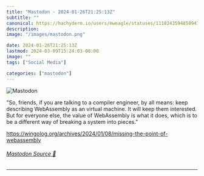 ```yaml
---
title: "Mastodon - 2024-01-26T21:25:13Z"
subtitle: ""
canonical: https://hachyderm.io/users/mweagle/statuses/111824359485094191
description:
image: "/images/mastodon.png"

date: 2024-01-26T21:25:13Z
lastmod: 2024-03-09T15:24:03-08:00
image: ""
tags: ["Social Media"]

categories: ["mastodon"]
---
```

![Mastodon](/images/mastodon.png)

<p>&quot;So, friends, if you are talking to a compiler engineer, by all means: keep describing WebAssembly as an virtual machine. It will keep them interested. But for everyone else, the value of WebAssembly is what it does, which is to be a different way of breaking a system into pieces.&quot;</p><p><a href="https://wingolog.org/archives/2024/01/08/missing-the-point-of-webassembly" target="_blank" rel="nofollow noopener noreferrer" translate="no"><span class="invisible">https://</span><span class="ellipsis">wingolog.org/archives/2024/01/</span><span class="invisible">08/missing-the-point-of-webassembly</span></a></p>


###### [Mastodon Source 🐘](https://hachyderm.io/@mweagle/111824359485094191)

___

